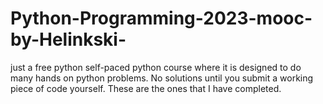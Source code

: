 # Python-Programming-2023-mooc-by-Helinkski-
just a free python self-paced python course where it is designed to do many hands on python problems. No solutions until you submit a working piece of code yourself. These are the ones that I have completed.
